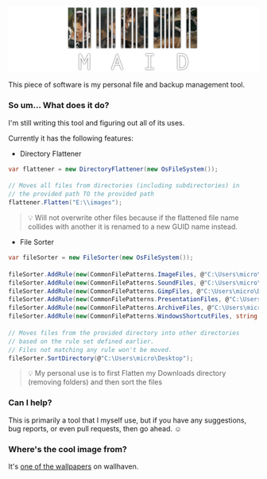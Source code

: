 ![](docs/header.png)

This piece of software is my personal file and backup management tool.

### So um... What does it do?

I'm still writing this tool and figuring out all of its uses.

Currently it has the following features:

- Directory Flattener

```cs
var flattener = new DirectoryFlattener(new OsFileSystem());

// Moves all files from directories (including subdirectories) in
// the provided path TO the provided path
flattener.Flatten("E:\\images");
```

> 💡 Will not overwrite other files because if the flattened file name collides with another it is renamed to a new GUID name instead.

- File Sorter

```cs
var fileSorter = new FileSorter(new OsFileSystem());

fileSorter.AddRule(new(CommonFilePatterns.ImageFiles, @"C:\Users\micro\Pictures\sorted"));
fileSorter.AddRule(new(CommonFilePatterns.SoundFiles, @"C:\Users\micro\Music"));
fileSorter.AddRule(new(CommonFilePatterns.GimpFiles, @"C:\Users\micro\Documents\Gimp projects"));
fileSorter.AddRule(new(CommonFilePatterns.PresentationFiles, @"C:\Users\micro\Documents\Presentations"));
fileSorter.AddRule(new(CommonFilePatterns.ArchiveFiles, @"C:\Users\micro\Documents\Archives"));
fileSorter.AddRule(new(CommonFilePatterns.WindowsShortcutFiles, string.Empty, SpecialRule.Delete));

// Moves files from the provided directory into other directories
// based on the rule set defined earlier.
// Files not matching any rule won't be moved.
fileSorter.SortDirectory(@"C:\Users\micro\Desktop");
```

> 💡 My personal use is to first Flatten my Downloads directory (removing folders) and then sort the files

### Can I help?

This is primarily a tool that I myself use, but if you have any suggestions, bug reports, or even pull requests, then go ahead. :relaxed:

### Where's the cool image from?

It's [one of the wallpapers](https://wallhaven.cc/w/vm8dmp) on wallhaven.
